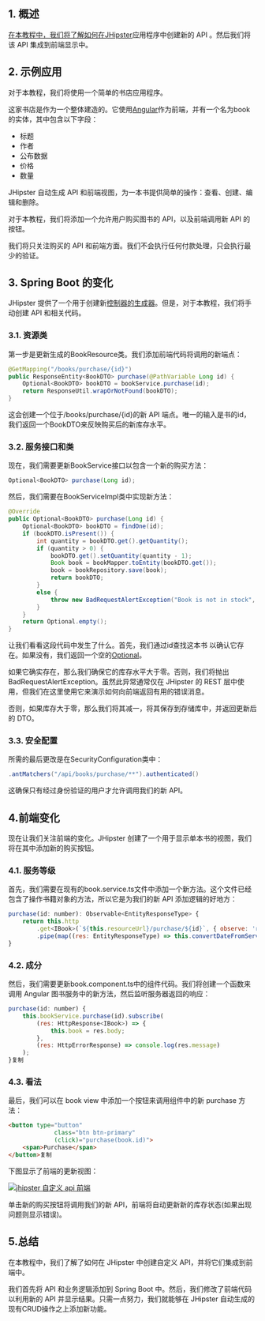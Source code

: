 ## 1. 概述

[在本教程中，我们将了解如何在JHipster](https://www.baeldung.com/jhipster)应用程序中创建新的 API 。然后我们将该 API 集成到前端显示中。

## 2. 示例应用

对于本教程，我们将使用一个简单的书店应用程序。

这家书店是作为一个整体建造的。它使用[Angular](https://www.baeldung.com/spring-boot-angular-web)作为前端，并有一个名为book的实体，其中包含以下字段：

-   标题
-   作者
-   公布数据
-   价格
-   数量

JHipster 自动生成 API 和前端视图，为一本书提供简单的操作：查看、创建、编辑和删除。

对于本教程，我们将添加一个允许用户购买图书的 API，以及前端调用新 API 的按钮。

我们将只关注购买的 API 和前端方面。我们不会执行任何付款处理，只会执行最少的验证。

## 3. Spring Boot 的变化

JHipster 提供了一个用于创建新[控制器的](https://www.baeldung.com/spring-controllers)[生成器](https://www.jhipster.tech/creating-a-spring-controller/)。但是，对于本教程，我们将手动创建 API 和相关代码。

### 3.1. 资源类

第一步是更新生成的BookResource类。我们添加前端代码将调用的新端点：

```java
@GetMapping("/books/purchase/{id}")
public ResponseEntity<BookDTO> purchase(@PathVariable Long id) {
    Optional<BookDTO> bookDTO = bookService.purchase(id);
    return ResponseUtil.wrapOrNotFound(bookDTO);
}
```

这会创建一个位于/books/purchase/{id}的新 API 端点。唯一的输入是书的id，我们返回一个BookDTO来反映购买后的新库存水平。

### 3.2. 服务接口和类

现在，我们需要更新BookService接口以包含一个新的购买方法：

```java
Optional<BookDTO> purchase(Long id);
```

然后，我们需要在BookServiceImpl类中实现新方法：

```java
@Override
public Optional<BookDTO> purchase(Long id) {
    Optional<BookDTO> bookDTO = findOne(id);
    if (bookDTO.isPresent()) {
        int quantity = bookDTO.get().getQuantity();
        if (quantity > 0) {
            bookDTO.get().setQuantity(quantity - 1);
            Book book = bookMapper.toEntity(bookDTO.get());
            book = bookRepository.save(book);
            return bookDTO;
        }
        else {
            throw new BadRequestAlertException("Book is not in stock", "book", "notinstock");
        }
    }
    return Optional.empty();
}
```

让我们看看这段代码中发生了什么。首先，我们通过id查找这本书 以确认它存在。如果没有，我们返回一个空的[Optional](https://www.baeldung.com/java-optional)。

如果它确实存在，那么我们确保它的库存水平大于零。否则，我们将抛出BadRequestAlertException。虽然此异常通常仅在 JHipster 的 REST 层中使用，但我们在这里使用它来演示如何向前端返回有用的错误消息。

否则，如果库存大于零，那么我们将其减一，将其保存到存储库中，并返回更新后的 DTO。

### 3.3. 安全配置

所需的最后更改是在SecurityConfiguration类中：

```java
.antMatchers("/api/books/purchase/**").authenticated()
```

这确保只有经过身份验证的用户才允许调用我们的新 API。

## 4.前端变化

现在让我们关注前端的变化。JHipster 创建了一个用于显示单本书的视图，我们将在其中添加新的购买按钮。

### 4.1. 服务等级

首先，我们需要在现有的book.service.ts文件中添加一个新方法。这个文件已经包含了操作书籍对象的方法，所以它是为我们的新 API 添加逻辑的好地方：

```javascript
purchase(id: number): Observable<EntityResponseType> {
    return this.http
        .get<IBook>(`${this.resourceUrl}/purchase/${id}`, { observe: 'response' })
        .pipe(map((res: EntityResponseType) => this.convertDateFromServer(res)));
}
```

### 4.2. 成分

然后，我们需要更新book.component.ts中的组件代码。我们将创建一个函数来调用 Angular 图书服务中的新方法，然后监听服务器返回的响应：

```javascript
purchase(id: number) {
    this.bookService.purchase(id).subscribe(
        (res: HttpResponse<IBook>) => {
            this.book = res.body;
        },
        (res: HttpErrorResponse) => console.log(res.message)
    );
}复制
```

### 4.3. 看法

最后，我们可以在 book view 中添加一个按钮来调用组件中的新 purchase 方法：

```html
<button type="button"
             class="btn btn-primary"
             (click)="purchase(book.id)">
    <span>Purchase</span>
</button>复制
```

下图显示了前端的更新视图：

[![jhipster 自定义 api 前端](https://www.baeldung.com/wp-content/uploads/2019/03/jhipster-custom-api-frontend-257x300-1.jpg)](https://www.baeldung.com/wp-content/uploads/2019/03/jhipster-custom-api-frontend-257x300-1.jpg)

单击新的购买按钮将调用我们的新 API，前端将自动更新新的库存状态(如果出现问题则显示错误)。

## 5.总结

在本教程中，我们了解了如何在 JHipster 中创建自定义 API，并将它们集成到前端中。

我们首先将 API 和业务逻辑添加到 Spring Boot 中。然后，我们修改了前端代码以利用新的 API 并显示结果。只需一点努力，我们就能够在 JHipster 自动生成的现有CRUD操作之上添加新功能。
